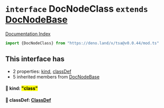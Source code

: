 # `interface` DocNodeClass `extends` [DocNodeBase](../private.interface.DocNodeBase/README.md)

[Documentation Index](../README.md)

```ts
import {DocNodeClass} from "https://deno.land/x/tsa@v0.0.44/mod.ts"
```

## This interface has

- 2 properties:
[kind](#-kind-class),
[classDef](#-classdef-classdef)
- 5 inherited members from [DocNodeBase](../private.interface.DocNodeBase/README.md)


#### 📄 kind: <mark>"class"</mark>



#### 📄 classDef: [ClassDef](../interface.ClassDef/README.md)



